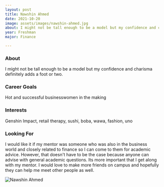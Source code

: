 ```yaml
---
layout: post
title: Nawshin Ahmed 
date: 2021-10-20
image: assets/images/nawshin-ahmed.jpg
about: I might not be tall enough to be a model but my confidence and charisma definitely adds a foot or two. 
year: Freshman
major: Finance

---
```


### About

I might not be tall enough to be a model but my confidence and charisma definitely adds a foot or two. 

### Career Goals

Hot and successful businesswomen in the making

### Interests

Genshin Impact, retail therapy, sushi, boba, wawa, fashion, uno

### Looking For

I would like it if my mentor was someone who was also in the business world and closely related to finance so I can come to them for academic advice. However, that doesn't have to be the case because anyone can advise with general academic questions. Its more important that I get along with my mentor. I would love to make more friends on campus and hopefully they can help me meet other people as well. 

<div class="text-center my-5">
    <img src="https://sase-drexel.github.io/mentorship-2021/assets/images/nawshin-ahmed.jpg" alt="Nawshin Ahmed" class="rounded post-img" />
</div>
